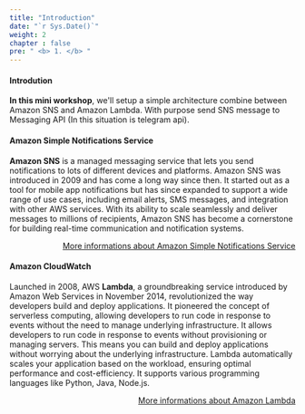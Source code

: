 ```yaml
---
title: "Introduction"
date: "`r Sys.Date()`"
weight: 2
chapter : false
pre: " <b> 1. </b> "
---
```


#### Introdution

**In this mini workshop**, we'll setup a simple architecture combine between Amazon SNS and Amazon Lambda. With purpose send SNS message to Messaging API (In this situation is telegram api).

#### Amazon Simple Notifications Service

**Amazon SNS** is a managed messaging service that lets you send notifications to lots of different devices and platforms. Amazon SNS was introduced in 2009 and has come a long way since then. It started out as a tool for mobile app notifications but has since expanded to support a wide range of use cases, including email alerts, SMS messages, and integration with other AWS services. With its ability to scale seamlessly and deliver messages to millions of recipients, Amazon SNS has become a cornerstone for building real-time communication and notification systems.

<div style="text-align: right">
<a href="https://docs.aws.amazon.com/sns/">More informations about Amazon Simple Notifications Service</a>
</div>

#### Amazon CloudWatch

Launched in 2008, AWS **Lambda**, a groundbreaking service introduced by Amazon Web Services in November 2014, revolutionized the way developers build and deploy applications. It pioneered the concept of serverless computing, allowing developers to run code in response to events without the need to manage underlying infrastructure.
 It allows developers to run code in response to events without provisioning or managing servers. This means you can build and deploy applications without worrying about the underlying infrastructure. Lambda automatically scales your application based on the workload, ensuring optimal performance and cost-efficiency. It supports various programming languages like Python, Java, Node.js.
<div style="text-align: right">
<a href="https://docs.aws.amazon.com/lambda/">More informations about Amazon Lambda</a>
</div>
